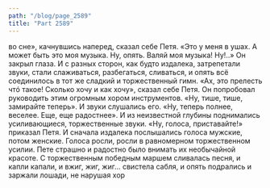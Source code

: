 ```yaml
---
path: "/blog/page_2589"
title: "Part 2589"
---
```


 во сне», качнувшись наперед, сказал себе Петя. «Это у меня в ушах. А может быть это моя музыка. Ну, опять. Валяй моя музыка! Ну!..»
Он закрыл глаза. И с разных сторон, как будто издалека, затрепетали звуки, стали слаживаться, разбегаться, сливаться, и опять всё соединилось в тот же сладкий и торжественный гимн. «Ах, это прелесть чтó такое! Сколько хочу и как хочу», сказал себе Петя. Он попробовал руководить этим огромным хором инструментов.
«Ну, тише, тише, замирайте теперь». И звуки слушались его. «Ну, теперь полнее, веселее. Еще, еще радостнее». И из неизвестной глубины поднимались усиливающиеся, торжественные звуки. «Ну, голоса, приставайте!» приказал Петя. И сначала издалека послышались голоса мужские, потом женские. Голоса росли, росли в равномерном торжественном усилии. Пете страшно и радостно было внимать их необычайной красоте.
С торжественным победным маршем сливалась песня, и капли капали, и вжиг, жиг, жиг... свистела сабля, и опять подрались и заржали лошади, не нарушая хор

